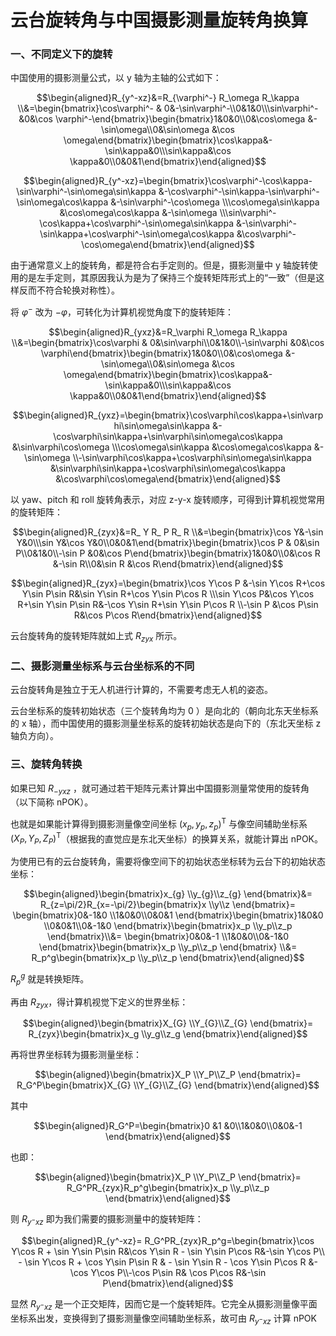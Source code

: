 # 云台旋转角与中国摄影测量旋转角换算

### 一、不同定义下的旋转

中国使用的摄影测量公式，以 y 轴为主轴的公式如下：

$$\begin{aligned}R_{y^-xz}&=R_{\varphi^-} R_\omega R_\kappa \\&=\begin{bmatrix}\cos\varphi^- & 0&-\sin\varphi^-\\0&1&0\\\sin\varphi^- &0&\cos \varphi^-\end{bmatrix}\begin{bmatrix}1&0&0\\0&\cos\omega &-\sin\omega\\0&\sin\omega &\cos \omega\end{bmatrix}\begin{bmatrix}\cos\kappa&-\sin\kappa&0\\\sin\kappa&\cos \kappa&0\\0&0&1\end{bmatrix}\end{aligned}$$

$$\begin{aligned}R_{y^-xz}=\begin{bmatrix}\cos\varphi^-\cos\kappa-\sin\varphi^-\sin\omega\sin\kappa &-\cos\varphi^-\sin\kappa-\sin\varphi^-\sin\omega\cos\kappa &-\sin\varphi^-\cos\omega \\\cos\omega\sin\kappa &\cos\omega\cos\kappa &-\sin\omega \\\sin\varphi^-\cos\kappa+\cos\varphi^-\sin\omega\sin\kappa &-\sin\varphi^-\sin\kappa+\cos\varphi^-\sin\omega\cos\kappa &\cos\varphi^-\cos\omega\end{bmatrix}\end{aligned}$$

由于通常意义上的旋转角，都是符合右手定则的。但是，摄影测量中 y 轴旋转使用的是左手定则，其原因我认为是为了保持三个旋转矩阵形式上的“一致”（但是这样反而不符合轮换对称性）。

将 $\varphi^-$ 改为 $-\varphi$，可转化为计算机视觉角度下的旋转矩阵：

$$\begin{aligned}R_{yxz}&=R_\varphi R_\omega R_\kappa \\&=\begin{bmatrix}\cos\varphi & 0&\sin\varphi\\0&1&0\\-\sin\varphi &0&\cos \varphi\end{bmatrix}\begin{bmatrix}1&0&0\\0&\cos\omega &-\sin\omega\\0&\sin\omega &\cos \omega\end{bmatrix}\begin{bmatrix}\cos\kappa&-\sin\kappa&0\\\sin\kappa&\cos \kappa&0\\0&0&1\end{bmatrix}\end{aligned}$$

$$\begin{aligned}R_{yxz}=\begin{bmatrix}\cos\varphi\cos\kappa+\sin\varphi\sin\omega\sin\kappa &-\cos\varphi\sin\kappa+\sin\varphi\sin\omega\cos\kappa &\sin\varphi\cos\omega \\\cos\omega\sin\kappa &\cos\omega\cos\kappa &-\sin\omega \\-\sin\varphi\cos\kappa+\cos\varphi\sin\omega\sin\kappa &\sin\varphi\sin\kappa+\cos\varphi\sin\omega\cos\kappa &\cos\varphi\cos\omega\end{bmatrix}\end{aligned}$$

以 yaw、pitch 和 roll 旋转角表示，对应 z-y-x 旋转顺序，可得到计算机视觉常用的旋转矩阵：

$$\begin{aligned}R_{zyx}&=R_ Y R_ P R_ R \\&=\begin{bmatrix}\cos Y&-\sin Y&0\\\sin Y&\cos Y&0\\0&0&1\end{bmatrix}\begin{bmatrix}\cos P & 0&\sin P\\0&1&0\\-\sin P &0&\cos  P\end{bmatrix}\begin{bmatrix}1&0&0\\0&\cos R &-\sin R\\0&\sin R &\cos  R\end{bmatrix}\end{aligned}$$

$$\begin{aligned}R_{zyx}=\begin{bmatrix}\cos Y\cos P &-\sin Y\cos R+\cos Y\sin P\sin R&\sin Y\sin R+\cos Y\sin P\cos R \\\sin Y\cos P&\cos Y\cos R+\sin Y\sin P\sin R&-\cos Y\sin R+\sin Y\sin P\cos R \\-\sin P &\cos P\sin R&\cos P\cos R\end{bmatrix}\end{aligned}$$

云台旋转角的旋转矩阵就如上式 $R_{zyx}$ 所示。

### 二、摄影测量坐标系与云台坐标系的不同

云台旋转角是独立于无人机进行计算的，不需要考虑无人机的姿态。

云台坐标系的旋转初始状态（三个旋转角均为 0 ）是向北的（朝向北东天坐标系的 x 轴），而中国使用的摄影测量坐标系的旋转初始状态是向下的（东北天坐标 z 轴负方向）。

### 三、旋转角转换

如果已知 $R_{-yxz}$ ，就可通过若干矩阵元素计算出中国摄影测量常使用的旋转角（以下简称 nPOK）。

也就是如果能计算得到摄影测量像空间坐标 $(x_p,y_p,z_p)^\mathrm{T}$ 与像空间辅助坐标系 $(X_P,Y_P,Z_P)^\mathrm{T}$（根据我的直觉应是东北天坐标）的换算关系，就能计算出 nPOK。

为使用已有的云台旋转角，需要将像空间下的初始状态坐标转为云台下的初始状态坐标：

$$\begin{aligned}\begin{bmatrix}x_{g} \\y_{g}\\z_{g} \end{bmatrix}&= R_{z=\pi/2}R_{x=-\pi/2}\begin{bmatrix}x \\y\\z \end{bmatrix}= \begin{bmatrix}0&-1&0 \\1&0&0\\0&0&1 \end{bmatrix}\begin{bmatrix}1&0&0 \\0&0&1\\0&-1&0 \end{bmatrix}\begin{bmatrix}x_p \\y_p\\z_p \end{bmatrix}\\&= \begin{bmatrix}0&0&-1 \\1&0&0\\0&-1&0 \end{bmatrix}\begin{bmatrix}x_p \\y_p\\z_p \end{bmatrix} \\&= R_p^g\begin{bmatrix}x_p \\y_p\\z_p \end{bmatrix}\end{aligned}$$

$R_p^g$ 就是转换矩阵。

再由 $R_{zyx}$，得计算机视觉下定义的世界坐标：

$$\begin{aligned}\begin{bmatrix}X_{G} \\Y_{G}\\Z_{G} \end{bmatrix}= R_{zyx}\begin{bmatrix}x_g \\y_g\\z_g \end{bmatrix}\end{aligned}$$

再将世界坐标转为摄影测量坐标：

$$\begin{aligned}\begin{bmatrix}X_P \\Y_P\\Z_P \end{bmatrix}= R_G^P\begin{bmatrix}X_{G} \\Y_{G}\\Z_{G} \end{bmatrix}\end{aligned}$$

其中

$$\begin{aligned}R_G^P=\begin{bmatrix}0 &1 &0\\1&0&0\\0&0&-1 \end{bmatrix}\end{aligned}$$

也即：

$$\begin{aligned}\begin{bmatrix}X_P \\Y_P\\Z_P \end{bmatrix}= R_G^PR_{zyx}R_p^g\begin{bmatrix}x_p \\y_p\\z_p \end{bmatrix}\end{aligned}$$

则 $R_{y^-xz}$ 即为我们需要的摄影测量中的旋转矩阵：

$$\begin{aligned}R_{y^-xz}= R_G^PR_{zyx}R_p^g=\begin{bmatrix}\cos Y\cos R + \sin Y\sin P\sin R&\cos Y\sin R - \sin Y\sin P\cos R&-\sin Y\cos P\\ - \sin Y\cos R + \cos Y\sin P\sin R & - \sin Y\sin R - \cos Y\sin P\cos R &-\cos Y\cos P\\-\cos P\sin R& \cos P\cos R&-\sin P\end{bmatrix}\end{aligned}$$

显然 $R_{y^-xz}$ 是一个正交矩阵，因而它是一个旋转矩阵。它完全从摄影测量像平面坐标系出发，变换得到了摄影测量像空间辅助坐标系，故可由 $R_{y^-xz}$ 计算 nPOK